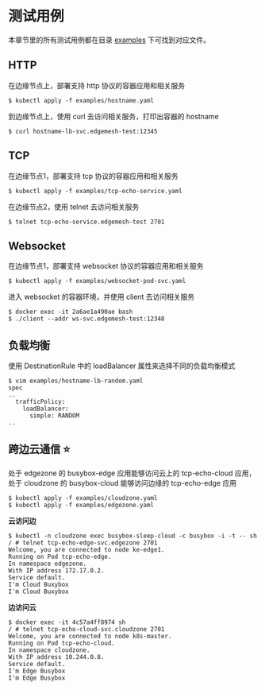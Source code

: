 # 测试用例

本章节里的所有测试用例都在目录 [examples](https://github.com/kubeedge/edgemesh/tree/main/examples) 下可找到对应文件。

## HTTP

在边缘节点上，部署支持 http 协议的容器应用和相关服务

```shell
$ kubectl apply -f examples/hostname.yaml
```

到边缘节点上，使用 curl 去访问相关服务，打印出容器的 hostname

```shell
$ curl hostname-lb-svc.edgemesh-test:12345
```

## TCP

在边缘节点1，部署支持 tcp 协议的容器应用和相关服务

```shell
$ kubectl apply -f examples/tcp-echo-service.yaml
```

在边缘节点2，使用 telnet 去访问相关服务

```shell
$ telnet tcp-echo-service.edgemesh-test 2701
```

## Websocket

在边缘节点1，部署支持 websocket 协议的容器应用和相关服务

```shell
$ kubectl apply -f examples/websocket-pod-svc.yaml
```

进入 websocket 的容器环境，并使用 client 去访问相关服务

```shell
$ docker exec -it 2a6ae1a490ae bash
$ ./client --addr ws-svc.edgemesh-test:12348
```

## 负载均衡

使用 DestinationRule 中的 loadBalancer 属性来选择不同的负载均衡模式

```shell
$ vim examples/hostname-lb-random.yaml
spec
..
  trafficPolicy:
    loadBalancer:
      simple: RANDOM
..
```

## 跨边云通信 :star:

处于 edgezone 的 busybox-edge 应用能够访问云上的 tcp-echo-cloud 应用，处于 cloudzone 的 busybox-cloud 能够访问边缘的 tcp-echo-edge 应用

```shell
$ kubectl apply -f examples/cloudzone.yaml
$ kubectl apply -f examples/edgezone.yaml
```

**云访问边**

```shell
$ kubectl -n cloudzone exec busybox-sleep-cloud -c busybox -i -t -- sh
/ # telnet tcp-echo-edge-svc.edgezone 2701
Welcome, you are connected to node ke-edge1.
Running on Pod tcp-echo-edge.
In namespace edgezone.
With IP address 172.17.0.2.
Service default.
I'm Cloud Buxybox
I'm Cloud Buxybox
```

**边访问云**

```shell
$ docker exec -it 4c57a4ff8974 sh
/ # telnet tcp-echo-cloud-svc.cloudzone 2701
Welcome, you are connected to node k8s-master.
Running on Pod tcp-echo-cloud.
In namespace cloudzone.
With IP address 10.244.0.8.
Service default.
I'm Edge Busybox
I'm Edge Busybox
```
